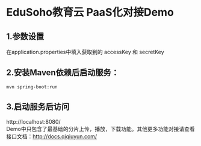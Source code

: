 # EduSoho教育云 PaaS化对接Demo

## 1.参数设置
在application.properties中填入获取到的 accessKey 和 secretKey
## 2.安装Maven依赖后启动服务：
```shell
mvn spring-boot:run
```
## 3.启动服务后访问
http://localhost:8080/  
Demo中只包含了最基础的分片上传，播放，下载功能。其他更多功能对接请查看接口文档：http://docs.qiqiuyun.com/
